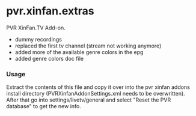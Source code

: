 pvr.xinfan.extras
===============
PVR XinFan.TV Add-on.

- dummy recordings
- replaced the first tv channel (stream not working anymore)
- added more of the available genre colors in the epg
- added genre colors doc file

### Usage
Extract the contents of this file and copy it over into the pvr xinfan addons install directory (PVRXinfanAddonSettings.xml needs to be overwritten). After that go into settings/livetv/general and select "Reset the PVR database" to get the new info.
